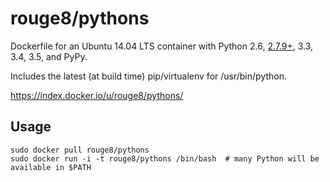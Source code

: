 rouge8/pythons
===============

Dockerfile for an Ubuntu 14.04 LTS container with Python 2.6, [2.7.9+][], 3.3, 3.4, 3.5, and PyPy.

Includes the latest (at build time) pip/virtualenv for /usr/bin/python.

<https://index.docker.io/u/rouge8/pythons/>

## Usage

    sudo docker pull rouge8/pythons
    sudo docker run -i -t rouge8/pythons /bin/bash  # many Python will be available in $PATH


[2.7.9+]: https://launchpad.net/~fkrull/+archive/ubuntu/deadsnakes-python2.7
